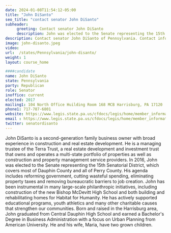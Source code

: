 ```yaml
---
date: 2024-01-08T11:54:12-05:00
title: "John DiSanto"
seo_title: "contact senator John DiSanto"
subheader:
     greeting: Contact senator John DiSanto
     description: John was elected to the Senate representing the 15th Senatorial District, which covers most of Dauphin County and all of Perry County. His agenda includes reforming government, cutting wasteful spending, eliminating property taxes and removing bureaucratic barriers to job creation.
description: Contact senator John DiSanto of Pennsylvania. Contact information for John DiSanto includes email address, phone number, and mailing address.
image: john-disanto.jpeg
video:
url:  /states/Pennsylvania/john-disanto/
weight: 1
layout: course_home

####candidate
name: John DiSanto
state: Pennsylvania
party: Republican
role: Senator
inoffice: current
elected: 2017
mailing1: 104 North Office Huilding Room 168 MCB Harrisburg, PA 17120
phone1: 717-787-6801
website: https://www.legis.state.pa.us/cfdocs/legis/home/member_information/Senate_bio.cfm?id=1765/
email : https://www.legis.state.pa.us/cfdocs/legis/home/member_information/Senate_bio.cfm?id=1765/
twitter: senatordisanto
---
```


John DiSanto is a second-generation family business owner with broad experience in construction and real estate development. He is a managing trustee of the Terra Trust, a real estate development and investment trust that owns and operates a multi-state portfolio of properties as well as construction and property management service providers. In 2016, John was elected to the Senate representing the 15th Senatorial District, which covers most of Dauphin County and all of Perry County. His agenda includes reforming government, cutting wasteful spending, eliminating property taxes and removing bureaucratic barriers to job creation. John has been instrumental in many large-scale philanthropic initiatives, including construction of the new Bishop McDevitt High School and both building and rehabilitating homes for Habitat for Humanity. He has actively supported educational programs, youth athletics and many other charitable causes that strengthen our communities. Born and raised in the Harrisburg area, John graduated from Central Dauphin High School and earned a Bachelor's Degree in Business Administration with a focus on Urban Planning from American University. He and his wife, Maria, have two grown children.
